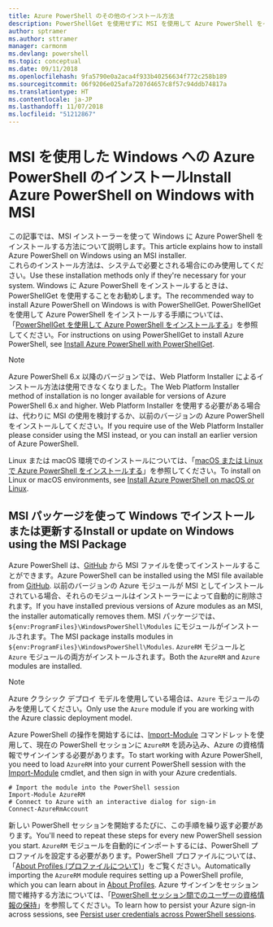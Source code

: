 ```yaml
---
title: Azure PowerShell のその他のインストール方法
description: PowerShellGet を使用せずに MSI を使用して Azure PowerShell をインストールする方法
author: sptramer
ms.author: sttramer
manager: carmonm
ms.devlang: powershell
ms.topic: conceptual
ms.date: 09/11/2018
ms.openlocfilehash: 9fa5790e0a2aca4f933b40256634f772c258b189
ms.sourcegitcommit: 06f9206e025afa7207d4657c8f57c94ddb74817a
ms.translationtype: HT
ms.contentlocale: ja-JP
ms.lasthandoff: 11/07/2018
ms.locfileid: "51212867"
---
```

# <a name="install-azure-powershell-on-windows-with-msi"></a><span data-ttu-id="9e379-103">MSI を使用した Windows への Azure PowerShell のインストール</span><span class="sxs-lookup"><span data-stu-id="9e379-103">Install Azure PowerShell on Windows with MSI</span></span>

<span data-ttu-id="9e379-104">この記事では、MSI インストーラーを使って Windows に Azure PowerShell をインストールする方法について説明します。</span><span class="sxs-lookup"><span data-stu-id="9e379-104">This article explains how to install Azure PowerShell on Windows using an MSI installer.</span></span>  
<span data-ttu-id="9e379-105">これらのインストール方法は、システムで必要とされる場合にのみ使用してください。</span><span class="sxs-lookup"><span data-stu-id="9e379-105">Use these installation methods only if they're necessary for your system.</span></span> <span data-ttu-id="9e379-106">Windows に Azure PowerShell をインストールするときは、PowerShellGet を使用することをお勧めします。</span><span class="sxs-lookup"><span data-stu-id="9e379-106">The recommended way to install Azure PowerShell on Windows is with PowerShellGet.</span></span> <span data-ttu-id="9e379-107">PowerShellGet を使用して Azure PowerShell をインストールする手順については、「[PowerShellGet を使用して Azure PowerShell をインストールする](install-azurerm-ps.md)」を参照してください。</span><span class="sxs-lookup"><span data-stu-id="9e379-107">For instructions on using PowerShellGet to install Azure PowerShell, see [Install Azure PowerShell with PowerShellGet](install-azurerm-ps.md).</span></span>

> [!NOTE]
> <span data-ttu-id="9e379-108">Azure PowerShell 6.x 以降のバージョンでは、Web Platform Installer によるインストール方法は使用できなくなりました。</span><span class="sxs-lookup"><span data-stu-id="9e379-108">The Web Platform Installer method of installation is no longer available for versions of Azure PowerShell 6.x and higher.</span></span> <span data-ttu-id="9e379-109">Web Platform Installer を使用する必要がある場合は、代わりに MSI の使用を検討するか、以前のバージョンの Azure PowerShell をインストールしてください。</span><span class="sxs-lookup"><span data-stu-id="9e379-109">If you require use of the Web Platform Installer please consider using the MSI instead, or you can install an earlier version of Azure PowerShell.</span></span>

<span data-ttu-id="9e379-110">Linux または macOS 環境でのインストールについては、「[macOS または Linux で Azure PowerShell をインストールする](install-azurermps-maclinux.md)」を参照してください。</span><span class="sxs-lookup"><span data-stu-id="9e379-110">To install on Linux or macOS environments, see [Install Azure PowerShell on macOS or Linux](install-azurermps-maclinux.md).</span></span>

## <a name="install-or-update-on-windows-using-the-msi-package"></a><span data-ttu-id="9e379-111">MSI パッケージを使って Windows でインストールまたは更新する</span><span class="sxs-lookup"><span data-stu-id="9e379-111">Install or update on Windows using the MSI Package</span></span>

<span data-ttu-id="9e379-112">Azure PowerShell は、[GitHub](https://github.com/Azure/azure-powershell/releases/latest) から MSI ファイルを使ってインストールすることができます。</span><span class="sxs-lookup"><span data-stu-id="9e379-112">Azure PowerShell can be installed using the MSI file available from [GitHub](https://github.com/Azure/azure-powershell/releases/latest).</span></span> <span data-ttu-id="9e379-113">以前のバージョンの Azure モジュールが MSI としてインストールされている場合、それらのモジュールはインストーラーによって自動的に削除されます。</span><span class="sxs-lookup"><span data-stu-id="9e379-113">If you have installed previous versions of Azure modules as an MSI, the installer automatically removes them.</span></span> <span data-ttu-id="9e379-114">MSI パッケージでは、`${env:ProgramFiles}\WindowsPowerShell\Modules` にモジュールがインストールされます。</span><span class="sxs-lookup"><span data-stu-id="9e379-114">The MSI package installs modules in `${env:ProgramFiles}\WindowsPowerShell\Modules`.</span></span> <span data-ttu-id="9e379-115">`AzureRM` モジュールと `Azure` モジュールの両方がインストールされます。</span><span class="sxs-lookup"><span data-stu-id="9e379-115">Both the `AzureRM` and `Azure` modules are installed.</span></span>

> [!NOTE]
> <span data-ttu-id="9e379-116">Azure クラシック デプロイ モデルを使用している場合は、`Azure` モジュールのみを使用してください。</span><span class="sxs-lookup"><span data-stu-id="9e379-116">Only use the `Azure` module if you are working with the Azure classic deployment model.</span></span>

<span data-ttu-id="9e379-117">Azure PowerShell の操作を開始するには、[Import-Module](/powershell/module/Microsoft.PowerShell.Core/Import-Module) コマンドレットを使用して、現在の PowerShell セッションに `AzureRM` を読み込み、Azure の資格情報でサインインする必要があります。</span><span class="sxs-lookup"><span data-stu-id="9e379-117">To start working with Azure PowerShell, you need to load `AzureRM` into your current PowerShell session with the [Import-Module](/powershell/module/Microsoft.PowerShell.Core/Import-Module) cmdlet, and then sign in with your Azure credentials.</span></span>

```powershell-interactive
# Import the module into the PowerShell session
Import-Module AzureRM
# Connect to Azure with an interactive dialog for sign-in
Connect-AzureRmAccount
```

<span data-ttu-id="9e379-118">新しい PowerShell セッションを開始するたびに、この手順を繰り返す必要があります。</span><span class="sxs-lookup"><span data-stu-id="9e379-118">You'll need to repeat these steps for every new PowerShell session you start.</span></span> <span data-ttu-id="9e379-119">`AzureRM` モジュールを自動的にインポートするには、PowerShell プロファイルを設定する必要があります。PowerShell プロファイルについては、「[About Profiles (プロファイルについて)](/powershell/module/microsoft.powershell.core/about/about_profiles)」をご覧ください。</span><span class="sxs-lookup"><span data-stu-id="9e379-119">Automatically importing the `AzureRM` module requires setting up a PowerShell profile, which you can learn about in [About Profiles](/powershell/module/microsoft.powershell.core/about/about_profiles).</span></span>
<span data-ttu-id="9e379-120">Azure サインインをセッション間で維持する方法については、「[PowerShell セッション間でのユーザーの資格情報の保持](context-persistence.md)」を参照してください。</span><span class="sxs-lookup"><span data-stu-id="9e379-120">To learn how to persist your Azure sign-in across sessions, see [Persist user credentials across PowerShell sessions](context-persistence.md).</span></span>
